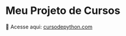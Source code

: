 # Meu Projeto de Cursos

🔗 Acesse aqui: [cursodepython.com](https://meu-curso-python-3910d.web.app/)

